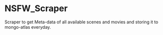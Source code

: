 # NSFW_Scraper
Scraper to get Meta-data of all available scenes and movies and storing it to mongo-atlas everyday.
